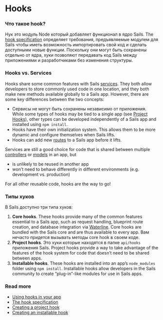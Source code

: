 # Hooks

### Что такое hook?

Нук это модуль Node который добавляет функционал в ядро Sails.  The [hook specification](http://sailsjs.com/documentation/concepts/extending-sails/hooks/hook-specification) определяет требования, предъявляемые модулем для Sails чтобы иметь возможность импортировать свой код и сделать доступными новые функции.  Поскольку они могут быть сохранены отдельно от ядра, хуки позволяют передавать код Sails между приложениями и разработчиками без изменения структуры.

### Hooks vs. Services

Hooks share some common features with Sails [services](http://sailsjs.com/documentation/concepts/Services).  They both allow developers to store commonly used code in one location, and they both make new methods available globally to a Sails app.  However, there are some key differences between the two concepts:

* Сервисы не могут быть сохранены независимо от приложения.  While some types of hooks may be tied to a single app (see [Project Hooks](http://sailsjs.com/documentation/concepts/extending-sails/Hooks/projecthooks.html)), other types can be developed independently of a Sails app and installed using `npm install`.
* Hooks have their own initialization system.  This allows them to be more dynamic and configure themselves when Sails lifts.
* Hooks can add new [routes](http://sailsjs.com/documentation/concepts/Routes) to a Sails app before it lifts.

Services are still a good choice for code that is shared between multiple [controllers](http://sailsjs.com/documentation/concepts/Controllers) or [models](http://sailsjs.com/documentation/concepts/models-and-orm/models) in an app, but
* is unlikely to be reused in another app
* won't need to behave differently in different environments (e.g. development vs. production)

For all other reusable code, hooks are the way to go!

### Типы хуков

В Sails доступно три типа хуков:

1. **Core hooks**.  These hooks provide many of the common features essential to a Sails app, such as request handling, blueprint route creation, and database integration via [Waterline](http://sailsjs.com/documentation/concepts/models-and-orm).  Core hooks are bundled with the Sails core and are thus available to every app.  Вам нечасто придется вызывать методы core hook в своем коде.
2. **Project hooks**.  Это хуки которые находятся в папке `api/hooks` приложения Sails.  Project hooks provide a way to take advantage of the features of the hook system for code that doesn&rsquo;t need to be shared between apps.
3. **Installable hooks**.  These hooks are installed into an app&rsquo;s `node_modules` folder using `npm install`.  Installable hooks allow developers in the Sails community to create &ldquo;plug-in&rdquo;-like modules for use in Sails apps.

### Read more

* [Using hooks in your app](http://sailsjs.com/documentation/concepts/extending-sails/Hooks/usinghooks.html)
* [The hook specification](http://sailsjs.com/documentation/concepts/extending-sails/hooks/hook-specification)
* [Creating a project hook](http://sailsjs.com/documentation/concepts/extending-sails/Hooks/projecthooks.html)
* [Creating an installable hook](http://sailsjs.com/documentation/concepts/extending-sails/Hooks/installablehooks.html)



<docmeta name="displayName" value="Hooks">
<docmeta name="stabilityIndex" value="3">
